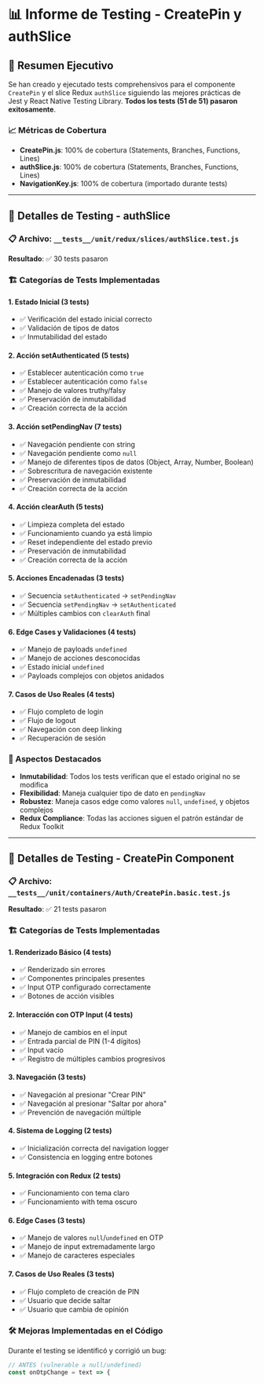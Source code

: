 # 📊 Informe de Testing - CreatePin y authSlice

## 🎯 Resumen Ejecutivo

Se han creado y ejecutado tests comprehensivos para el componente `CreatePin` y el slice Redux `authSlice` siguiendo las mejores prácticas de Jest y React Native Testing Library. **Todos los tests (51 de 51) pasaron exitosamente**.

### 📈 Métricas de Cobertura

- **CreatePin.js**: 100% de cobertura (Statements, Branches, Functions, Lines)
- **authSlice.js**: 100% de cobertura (Statements, Branches, Functions, Lines)
- **NavigationKey.js**: 100% de cobertura (importado durante tests)

---

## 🧪 Detalles de Testing - authSlice

### 📋 Archivo: `__tests__/unit/redux/slices/authSlice.test.js`

**Resultado**: ✅ 30 tests pasaron

### 🏗️ Categorías de Tests Implementadas

#### 1. **Estado Inicial** (3 tests)
- ✅ Verificación del estado inicial correcto
- ✅ Validación de tipos de datos
- ✅ Inmutabilidad del estado

#### 2. **Acción setAuthenticated** (5 tests)
- ✅ Establecer autenticación como `true`
- ✅ Establecer autenticación como `false`
- ✅ Manejo de valores truthy/falsy
- ✅ Preservación de inmutabilidad
- ✅ Creación correcta de la acción

#### 3. **Acción setPendingNav** (7 tests)
- ✅ Navegación pendiente con string
- ✅ Navegación pendiente como `null`
- ✅ Manejo de diferentes tipos de datos (Object, Array, Number, Boolean)
- ✅ Sobrescritura de navegación existente
- ✅ Preservación de inmutabilidad
- ✅ Creación correcta de la acción

#### 4. **Acción clearAuth** (5 tests)
- ✅ Limpieza completa del estado
- ✅ Funcionamiento cuando ya está limpio
- ✅ Reset independiente del estado previo
- ✅ Preservación de inmutabilidad
- ✅ Creación correcta de la acción

#### 5. **Acciones Encadenadas** (3 tests)
- ✅ Secuencia `setAuthenticated` → `setPendingNav`
- ✅ Secuencia `setPendingNav` → `setAuthenticated`
- ✅ Múltiples cambios con `clearAuth` final

#### 6. **Edge Cases y Validaciones** (4 tests)
- ✅ Manejo de payloads `undefined`
- ✅ Manejo de acciones desconocidas
- ✅ Estado inicial `undefined`
- ✅ Payloads complejos con objetos anidados

#### 7. **Casos de Uso Reales** (4 tests)
- ✅ Flujo completo de login
- ✅ Flujo de logout
- ✅ Navegación con deep linking
- ✅ Recuperación de sesión

### 🎯 Aspectos Destacados

- **Inmutabilidad**: Todos los tests verifican que el estado original no se modifica
- **Flexibilidad**: Maneja cualquier tipo de dato en `pendingNav`
- **Robustez**: Maneja casos edge como valores `null`, `undefined`, y objetos complejos
- **Redux Compliance**: Todas las acciones siguen el patrón estándar de Redux Toolkit

---

## 🎨 Detalles de Testing - CreatePin Component

### 📋 Archivo: `__tests__/unit/containers/Auth/CreatePin.basic.test.js`

**Resultado**: ✅ 21 tests pasaron

### 🏗️ Categorías de Tests Implementadas

#### 1. **Renderizado Básico** (4 tests)
- ✅ Renderizado sin errores
- ✅ Componentes principales presentes
- ✅ Input OTP configurado correctamente
- ✅ Botones de acción visibles

#### 2. **Interacción con OTP Input** (4 tests)
- ✅ Manejo de cambios en el input
- ✅ Entrada parcial de PIN (1-4 dígitos)
- ✅ Input vacío
- ✅ Registro de múltiples cambios progresivos

#### 3. **Navegación** (3 tests)
- ✅ Navegación al presionar "Crear PIN"
- ✅ Navegación al presionar "Saltar por ahora"
- ✅ Prevención de navegación múltiple

#### 4. **Sistema de Logging** (2 tests)
- ✅ Inicialización correcta del navigation logger
- ✅ Consistencia en logging entre botones

#### 5. **Integración con Redux** (2 tests)
- ✅ Funcionamiento con tema claro
- ✅ Funcionamiento with tema oscuro

#### 6. **Edge Cases** (3 tests)
- ✅ Manejo de valores `null`/`undefined` en OTP
- ✅ Manejo de input extremadamente largo
- ✅ Manejo de caracteres especiales

#### 7. **Casos de Uso Reales** (3 tests)
- ✅ Flujo completo de creación de PIN
- ✅ Usuario que decide saltar
- ✅ Usuario que cambia de opinión

### 🛠️ Mejoras Implementadas en el Código

Durante el testing se identificó y corrigió un bug:

```javascript
// ANTES (vulnerable a null/undefined)
const onOtpChange = text => {
```
